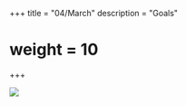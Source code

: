 +++
title = "04/March"
description = "Goals"
# weight = 10
+++

![](https://media1.giphy.com/media/kfR5iyQgmq7PoiFTAf/giphy.gif)